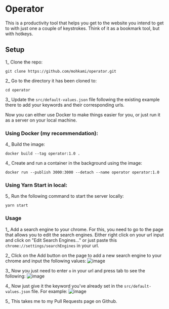 # Operator
This is a productivity tool that helps you get to the website you intend to get to with just one a couple of keystrokes. Think of it as a bookmark tool, but with hotkeys.

## Setup
1_ Clone the repo:
```
git clone https://github.com/mohkami/operator.git
```
2_ Go to the directory it has been cloned to:
```
cd operator
```

3_ Update the `src/default-values.json` file following the existing example there to add your keywords and their corresponding urls.

Now you can either use Docker to make things easier for you, or just run it as a server on your local machine.
### Using Docker (my recommendation):
4_ Build the image:
```
docker build --tag operator:1.0 .
```

4_ Create and run a container in the background using the image:
```
docker run --publish 3000:3000 --detach --name operator operator:1.0
```

### Using Yarn Start in local:
5_ Run the following command to start the server locally:
```
yarn start
```

### Usage
1_ Add a search engine to your chrome. For this, you need to go to the page that allows you to edit the search engines. Either right click on your url input and click on "Edit Search Engines..." or just paste this `chrome://settings/searchEngines` in your url.

2_ Click on the Add button on the page to add a new search engine to your chrome and input the following values:
![image](https://user-images.githubusercontent.com/4794780/88469389-1296ff00-cea6-11ea-899b-ffcd01699915.png)

3_ Now you just need to enter `o` in your url and press tab to see the following:
![image](https://user-images.githubusercontent.com/4794780/88469493-ec259380-cea6-11ea-8d26-138385db5e01.png)

4_ Now just give it the keyword you've already set in the `src/default-values.json` file. For example:
![image](https://user-images.githubusercontent.com/4794780/88469544-5a6a5600-cea7-11ea-8e41-f401b69f850b.png)

5_ This takes me to my Pull Requests page on Github.
